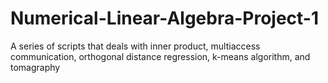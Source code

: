 # Numerical-Linear-Algebra-Project-1
A series of scripts that deals with inner product, multiaccess communication, orthogonal distance regression, k-means algorithm,  and tomagraphy
